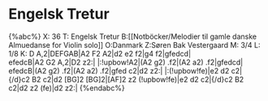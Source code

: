 # Engelsk Tretur

{%abc%}
X: 36
T: Engelsk Tretur
B:[[Notböcker/Melodier til gamle danske Almuedanse for Violin solo]]
O:Danmark
Z:Søren Bak Vestergaard
M: 3/4
L: 1/8
K: D
A,2|DEFGAB|A2 F2 A2|d2 e2 f2|g4 f2|gfedcd|\
efedcB|A2 G2 A,2|D2 z2:| |:!upbow!A2|(A2 g2) .f2|(A2 a2) .f2|gfedcd|\
efedcB|(A2 g2) .f2|(A2 a2) .f2|gfed c2|d2 z2:| |:(!upbow!fe)|e2 d2 c2|\
{/d}c2 B2 c2|d2 [BG]2 [BG]2|[AF]2 z2 (!upbow!fe)|e2 d2 c2|{/d}c2 B2 c2|d2 z2 (fe)|d2 z2:|
{%endabc%}
